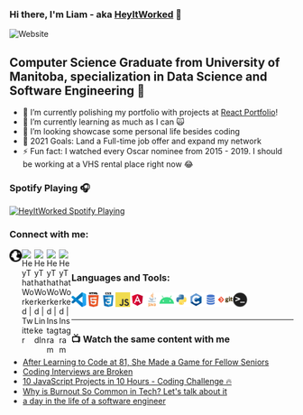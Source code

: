 ### Hi there, I'm Liam - aka [HeyItWorked][website] 👋

![Website](https://img.shields.io/website?label=React%20Portfolio&style=for-the-badge&url=https%3A%2F%2Fliamnguyenn-react-portfolio.netlify.app%2F)

## Computer Science Graduate from University of Manitoba, specialization in Data Science and Software Engineering 🙌

- 🔭 I’m currently polishing my portfolio with projects at [React Portfolio][website]!
- 🌱 I’m currently learning as much as I can 🙀
- 👯 I’m looking showcase some personal life besides coding
- 🥅 2021 Goals: Land a Full-time job offer and expand my network
- ⚡ Fun fact: I watched every Oscar nominee from 2015 - 2019. I should be working at a VHS rental place right now 😂

### Spotify Playing 🎧

[<img src="https://novatorem-gamma-ecru.vercel.app/api/spotify-playing" alt="HeyItWorked Spotify Playing" width="350" />](https://open.spotify.com/user/22clklfo3v3einxx5h277lw4q)

### Connect with me:

[<img align="left" alt="HeyThatWorked" width="22px" src="https://raw.githubusercontent.com/iconic/open-iconic/master/svg/globe.svg" />][website]
[<img align="left" alt="HeyThatWorked | Twitter" width="22px" src="https://cdn.jsdelivr.net/npm/simple-icons@v3/icons/twitter.svg" />][twitter]
[<img align="left" alt="HeyThatWorked | LinkedIn" width="22px" src="https://cdn.jsdelivr.net/npm/simple-icons@v3/icons/linkedin.svg" />][linkedin]
[<img align="left" alt="HeyThatWorked | Instagram" width="22px" src="https://cdn.jsdelivr.net/npm/simple-icons@v3/icons/instagram.svg" />][instagram]
[<img align="left" alt="HeyThatWorked | Instagram" width="22px" src="https://cdn.jsdelivr.net/npm/simple-icons@v3/icons/twitch.svg" />][twitch]
<br />

### Languages and Tools:

[<img align="left" alt="Visual Studio Code" width="26px" src="https://raw.githubusercontent.com/github/explore/80688e429a7d4ef2fca1e82350fe8e3517d3494d/topics/visual-studio-code/visual-studio-code.png" />][github]
[<img align="left" alt="HTML5" width="26px" src="https://raw.githubusercontent.com/github/explore/80688e429a7d4ef2fca1e82350fe8e3517d3494d/topics/html/html.png" />][github]
[<img align="left" alt="CSS3" width="26px" src="https://raw.githubusercontent.com/github/explore/80688e429a7d4ef2fca1e82350fe8e3517d3494d/topics/css/css.png" />][github]
[<img align="left" alt="JavaScript" width="26px" src="https://raw.githubusercontent.com/github/explore/80688e429a7d4ef2fca1e82350fe8e3517d3494d/topics/javascript/javascript.png" />][github]
[<img align="left" alt="Angular" width="26px" src="https://raw.githubusercontent.com/github/explore/80688e429a7d4ef2fca1e82350fe8e3517d3494d/topics/angular/angular.png" />][github]
[<img align="left" alt="Java" width="26px" src="https://raw.githubusercontent.com/github/explore/80688e429a7d4ef2fca1e82350fe8e3517d3494d/topics/java/java.png" />][github]
[<img align="left" alt="Android" width="26px" src="https://raw.githubusercontent.com/github/explore/80688e429a7d4ef2fca1e82350fe8e3517d3494d/topics/android/android.png" />][github]
[<img align="left" alt="Python" width="26px" src="https://raw.githubusercontent.com/github/explore/80688e429a7d4ef2fca1e82350fe8e3517d3494d/topics/python/python.png" />][github]
[<img align="left" alt="C" width="26px" src="https://raw.githubusercontent.com/github/explore/80688e429a7d4ef2fca1e82350fe8e3517d3494d/topics/c/c.png" />][github]
[<img align="left" alt="SQL" width="26px" src="https://raw.githubusercontent.com/github/explore/80688e429a7d4ef2fca1e82350fe8e3517d3494d/topics/sql/sql.png" />][github]
[<img align="left" alt="Git" width="26px" src="https://raw.githubusercontent.com/github/explore/80688e429a7d4ef2fca1e82350fe8e3517d3494d/topics/git/git.png" />][github]
[<img align="left" alt="Terminal" width="26px" src="https://raw.githubusercontent.com/github/explore/80688e429a7d4ef2fca1e82350fe8e3517d3494d/topics/terminal/terminal.png" />][github]

<br />
<br />

---

### 📺 Watch the same content with me

<!-- YOUTUBE:START -->

- [After Learning to Code at 81, She Made a Game for Fellow Seniors](https://www.youtube.com/watch?v=UFYJ2DE9wlM)
- [Coding Interviews are Broken](https://www.youtube.com/watch?v=bx3--22D4E4)
- [10 JavaScript Projects in 10 Hours - Coding Challenge 🔥](https://www.youtube.com/watch?v=dtKciwk_si4)
- [Why is Burnout So Common in Tech? Let's talk about it](https://www.youtube.com/watch?v=hQX-BtFp-Rc)
- [a day in the life of a software engineer](https://www.youtube.com/watch?v=rqX8PFcOpxA)

[website]: https://liamnguyenn-react-portfolio.netlify.app/
[twitter]: https://twitter.com/HeyWorked
[instagram]: https://www.instagram.com/liam.exee/
[linkedin]: www.linkedin.com/in/liamnguyenn98
[twitch]: https://www.twitch.tv/liamquiinn
[github]: https://github.com/HeyItWorked

